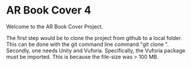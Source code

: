 # AR Book Cover 4
 
 Welcome to the AR Book Cover Project. 
 
 The first step would be to clone the project from github to a local folder. This can be done with the git command line command "git clone <url>". 
 Secondly, one needs Unity and Vuforia. Specifically, the Vuforia package must be imported. This is because the file-size was > 100 MB. 
 
 